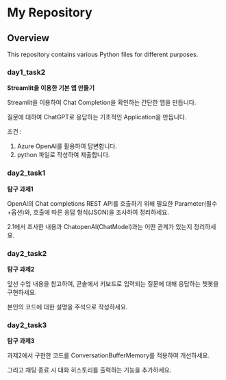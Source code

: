# My Repository

## Overview
This repository contains various Python files for different purposes.

### day1_task2
**Streamlit을 이용한 기본 앱 만들기**

Streamlit을 이용하여 Chat Completion을 확인하는 간단한 앱을 만듭니다.

질문에 대하여 ChatGPT로 응답하는 기초적인 Application을 만듭니다.

조건 :
1. Azure OpenAI를 활용하여 답변합니다.
2. python 파일로 작성하여 제출합니다.

### day2_task1
**탐구 과제1**

OpenAl의 Chat completions REST API를 호출하기 위해 필요한 Parameter(필수+옵션)와, 호출에 따른 응답 형식(JSON)을 조사하여 
정리하세요.

2.1에서 조사한 내용과 ChatopenAl(ChatModel)과는 어떤 관계가 있는지 정리하세요.

### day2_task2
**탐구 과제2**

앞선 수업 내용을 참고하여, 콘솔에서 키보드로 입력되는 질문에 대해 응답하는 챗봇을 구현하세요. 

본인의 코드에 대한 설명을 주석으로 작성하세요.

### day2_task3
**탐구 과제3**

과제2에서 구현한 코드를 ConversationBufferMemory를 적용하여 개선하세요.

그리고 채팅 종료 시 대화 히스토리를 출력하는 기능을 추가하세요.
